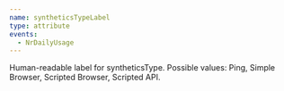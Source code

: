 ```yaml
---
name: syntheticsTypeLabel
type: attribute
events:
  - NrDailyUsage
---
```


Human-readable label for syntheticsType. Possible values: Ping, Simple Browser, Scripted Browser, Scripted API.